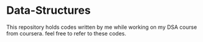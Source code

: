 # Data-Structures
This repository holds codes written by me while working on my DSA course from coursera. feel free to refer to these codes.
